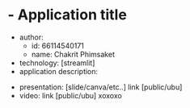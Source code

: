 # - Application title
- author: 
  * id: 66114540171
  * name: Chakrit Phimsaket
- technology: [streamlit]
- application description:

* presentation: [slide/canva/etc..] link [public/ubu]
* video: link [public/ubu]
 xoxoxo
